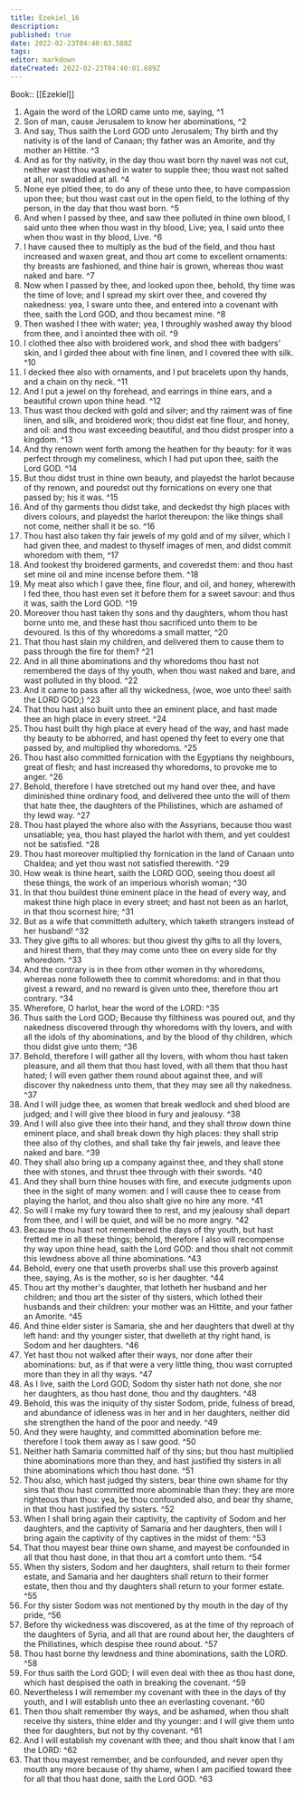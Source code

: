 ```yaml
---
title: Ezekiel_16
description: 
published: true
date: 2022-02-23T04:40:03.588Z
tags: 
editor: markdown
dateCreated: 2022-02-23T04:40:01.689Z
---
```


 Book:: [[Ezekiel]]
 1. Again the word of the LORD came unto me, saying, ^1
 2. Son of man, cause Jerusalem to know her abominations, ^2
 3. And say, Thus saith the Lord GOD unto Jerusalem; Thy birth and thy nativity is of the land of Canaan; thy father was an Amorite, and thy mother an Hittite. ^3
 4. And as for thy nativity, in the day thou wast born thy navel was not cut, neither wast thou washed in water to supple thee; thou wast not salted at all, nor swaddled at all. ^4
 5. None eye pitied thee, to do any of these unto thee, to have compassion upon thee; but thou wast cast out in the open field, to the lothing of thy person, in the day that thou wast born. ^5
 6. And when I passed by thee, and saw thee polluted in thine own blood, I said unto thee when thou wast in thy blood, Live; yea, I said unto thee when thou wast in thy blood, Live. ^6
 7. I have caused thee to multiply as the bud of the field, and thou hast increased and waxen great, and thou art come to excellent ornaments: thy breasts are fashioned, and thine hair is grown, whereas thou wast naked and bare. ^7
 8. Now when I passed by thee, and looked upon thee, behold, thy time was the time of love; and I spread my skirt over thee, and covered thy nakedness: yea, I sware unto thee, and entered into a covenant with thee, saith the Lord GOD, and thou becamest mine. ^8
 9. Then washed I thee with water; yea, I throughly washed away thy blood from thee, and I anointed thee with oil. ^9
 10. I clothed thee also with broidered work, and shod thee with badgers' skin, and I girded thee about with fine linen, and I covered thee with silk. ^10
 11. I decked thee also with ornaments, and I put bracelets upon thy hands, and a chain on thy neck. ^11
 12. And I put a jewel on thy forehead, and earrings in thine ears, and a beautiful crown upon thine head. ^12
 13. Thus wast thou decked with gold and silver; and thy raiment was of fine linen, and silk, and broidered work; thou didst eat fine flour, and honey, and oil: and thou wast exceeding beautiful, and thou didst prosper into a kingdom. ^13
 14. And thy renown went forth among the heathen for thy beauty: for it was perfect through my comeliness, which I had put upon thee, saith the Lord GOD. ^14
 15. But thou didst trust in thine own beauty, and playedst the harlot because of thy renown, and pouredst out thy fornications on every one that passed by; his it was. ^15
 16. And of thy garments thou didst take, and deckedst thy high places with divers colours, and playedst the harlot thereupon: the like things shall not come, neither shall it be so. ^16
 17. Thou hast also taken thy fair jewels of my gold and of my silver, which I had given thee, and madest to thyself images of men, and didst commit whoredom with them, ^17
 18. And tookest thy broidered garments, and coveredst them: and thou hast set mine oil and mine incense before them. ^18
 19. My meat also which I gave thee, fine flour, and oil, and honey, wherewith I fed thee, thou hast even set it before them for a sweet savour: and thus it was, saith the Lord GOD. ^19
 20. Moreover thou hast taken thy sons and thy daughters, whom thou hast borne unto me, and these hast thou sacrificed unto them to be devoured. Is this of thy whoredoms a small matter, ^20
 21. That thou hast slain my children, and delivered them to cause them to pass through the fire for them? ^21
 22. And in all thine abominations and thy whoredoms thou hast not remembered the days of thy youth, when thou wast naked and bare, and wast polluted in thy blood. ^22
 23. And it came to pass after all thy wickedness, (woe, woe unto thee! saith the LORD GOD;) ^23
 24. That thou hast also built unto thee an eminent place, and hast made thee an high place in every street. ^24
 25. Thou hast built thy high place at every head of the way, and hast made thy beauty to be abhorred, and hast opened thy feet to every one that passed by, and multiplied thy whoredoms. ^25
 26. Thou hast also committed fornication with the Egyptians thy neighbours, great of flesh; and hast increased thy whoredoms, to provoke me to anger. ^26
 27. Behold, therefore I have stretched out my hand over thee, and have diminished thine ordinary food, and delivered thee unto the will of them that hate thee, the daughters of the Philistines, which are ashamed of thy lewd way. ^27
 28. Thou hast played the whore also with the Assyrians, because thou wast unsatiable; yea, thou hast played the harlot with them, and yet couldest not be satisfied. ^28
 29. Thou hast moreover multiplied thy fornication in the land of Canaan unto Chaldea; and yet thou wast not satisfied therewith. ^29
 30. How weak is thine heart, saith the LORD GOD, seeing thou doest all these things, the work of an imperious whorish woman; ^30
 31. In that thou buildest thine eminent place in the head of every way, and makest thine high place in every street; and hast not been as an harlot, in that thou scornest hire; ^31
 32. But as a wife that committeth adultery, which taketh strangers instead of her husband! ^32
 33. They give gifts to all whores: but thou givest thy gifts to all thy lovers, and hirest them, that they may come unto thee on every side for thy whoredom. ^33
 34. And the contrary is in thee from other women in thy whoredoms, whereas none followeth thee to commit whoredoms: and in that thou givest a reward, and no reward is given unto thee, therefore thou art contrary. ^34
 35. Wherefore, O harlot, hear the word of the LORD: ^35
 36. Thus saith the Lord GOD; Because thy filthiness was poured out, and thy nakedness discovered through thy whoredoms with thy lovers, and with all the idols of thy abominations, and by the blood of thy children, which thou didst give unto them; ^36
 37. Behold, therefore I will gather all thy lovers, with whom thou hast taken pleasure, and all them that thou hast loved, with all them that thou hast hated; I will even gather them round about against thee, and will discover thy nakedness unto them, that they may see all thy nakedness. ^37
 38. And I will judge thee, as women that break wedlock and shed blood are judged; and I will give thee blood in fury and jealousy. ^38
 39. And I will also give thee into their hand, and they shall throw down thine eminent place, and shall break down thy high places: they shall strip thee also of thy clothes, and shall take thy fair jewels, and leave thee naked and bare. ^39
 40. They shall also bring up a company against thee, and they shall stone thee with stones, and thrust thee through with their swords. ^40
 41. And they shall burn thine houses with fire, and execute judgments upon thee in the sight of many women: and I will cause thee to cease from playing the harlot, and thou also shalt give no hire any more. ^41
 42. So will I make my fury toward thee to rest, and my jealousy shall depart from thee, and I will be quiet, and will be no more angry. ^42
 43. Because thou hast not remembered the days of thy youth, but hast fretted me in all these things; behold, therefore I also will recompense thy way upon thine head, saith the Lord GOD: and thou shalt not commit this lewdness above all thine abominations. ^43
 44. Behold, every one that useth proverbs shall use this proverb against thee, saying, As is the mother, so is her daughter. ^44
 45. Thou art thy mother's daughter, that lotheth her husband and her children; and thou art the sister of thy sisters, which lothed their husbands and their children: your mother was an Hittite, and your father an Amorite. ^45
 46. And thine elder sister is Samaria, she and her daughters that dwell at thy left hand: and thy younger sister, that dwelleth at thy right hand, is Sodom and her daughters. ^46
 47. Yet hast thou not walked after their ways, nor done after their abominations: but, as if that were a very little thing, thou wast corrupted more than they in all thy ways. ^47
 48. As I live, saith the Lord GOD, Sodom thy sister hath not done, she nor her daughters, as thou hast done, thou and thy daughters. ^48
 49. Behold, this was the iniquity of thy sister Sodom, pride, fulness of bread, and abundance of idleness was in her and in her daughters, neither did she strengthen the hand of the poor and needy. ^49
 50. And they were haughty, and committed abomination before me: therefore I took them away as I saw good. ^50
 51. Neither hath Samaria committed half of thy sins; but thou hast multiplied thine abominations more than they, and hast justified thy sisters in all thine abominations which thou hast done. ^51
 52. Thou also, which hast judged thy sisters, bear thine own shame for thy sins that thou hast committed more abominable than they: they are more righteous than thou: yea, be thou confounded also, and bear thy shame, in that thou hast justified thy sisters. ^52
 53. When I shall bring again their captivity, the captivity of Sodom and her daughters, and the captivity of Samaria and her daughters, then will I bring again the captivity of thy captives in the midst of them: ^53
 54. That thou mayest bear thine own shame, and mayest be confounded in all that thou hast done, in that thou art a comfort unto them. ^54
 55. When thy sisters, Sodom and her daughters, shall return to their former estate, and Samaria and her daughters shall return to their former estate, then thou and thy daughters shall return to your former estate. ^55
 56. For thy sister Sodom was not mentioned by thy mouth in the day of thy pride, ^56
 57. Before thy wickedness was discovered, as at the time of thy reproach of the daughters of Syria, and all that are round about her, the daughters of the Philistines, which despise thee round about. ^57
 58. Thou hast borne thy lewdness and thine abominations, saith the LORD. ^58
 59. For thus saith the Lord GOD; I will even deal with thee as thou hast done, which hast despised the oath in breaking the covenant. ^59
 60. Nevertheless I will remember my covenant with thee in the days of thy youth, and I will establish unto thee an everlasting covenant. ^60
 61. Then thou shalt remember thy ways, and be ashamed, when thou shalt receive thy sisters, thine elder and thy younger: and I will give them unto thee for daughters, but not by thy covenant. ^61
 62. And I will establish my covenant with thee; and thou shalt know that I am the LORD: ^62
 63. That thou mayest remember, and be confounded, and never open thy mouth any more because of thy shame, when I am pacified toward thee for all that thou hast done, saith the Lord GOD. ^63
